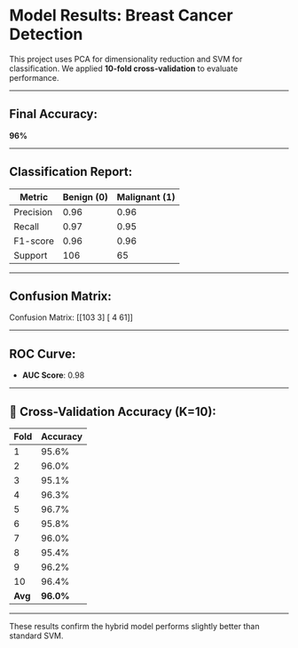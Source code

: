 # Model Results: Breast Cancer Detection

This project uses PCA for dimensionality reduction and SVM for classification. We applied **10-fold cross-validation** to evaluate performance.

---

## Final Accuracy:
**96%**

---

## Classification Report:
| Metric      | Benign (0) | Malignant (1) |
|-------------|------------|----------------|
| Precision   | 0.96       | 0.96           |
| Recall      | 0.97       | 0.95           |
| F1-score    | 0.96       | 0.96           |
| Support     | 106        | 65             |

---

## Confusion Matrix:
Confusion Matrix:
[[103   3]
 [  4  61]]

---

##  ROC Curve:
- **AUC Score**: 0.98  

---

## 🔄 Cross-Validation Accuracy (K=10):
| Fold | Accuracy |
|------|----------|
| 1    | 95.6%    |
| 2    | 96.0%    |
| 3    | 95.1%    |
| 4    | 96.3%    |
| 5    | 96.7%    |
| 6    | 95.8%    |
| 7    | 96.0%    |
| 8    | 95.4%    |
| 9    | 96.2%    |
| 10   | 96.4%    |
| **Avg** | **96.0%** |

---

These results confirm the hybrid model performs slightly better than standard SVM.
